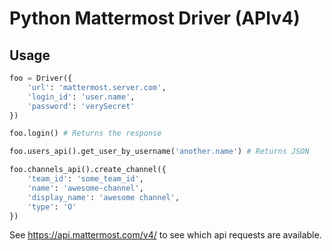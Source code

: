 # Python Mattermost Driver (APIv4)

## Usage

``` Python
foo = Driver({
    'url': 'mattermost.server.com',
    'login_id': 'user.name',
    'password': 'verySecret'
})

foo.login() # Returns the response

foo.users_api().get_user_by_username('another.name') # Returns JSON

foo.channels_api().create_channel({
    'team_id': 'some_team_id',
    'name': 'awesome-channel',
    'display_name': 'awesome channel',
    'type': 'O'
})
```

See https://api.mattermost.com/v4/ to see which api requests are available.